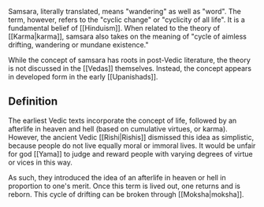 Samsara, literally translated, means "wandering" as well as "word". The term, however, refers to the "cyclic change" or "cyclicity of all life". It is a fundamental belief of [[Hinduism]]. When related to the theory of [[Karma|karma]], samsara also takes on the meaning of "cycle of aimless drifting, wandering or mundane existence."

While the concept of samsara has roots in post-Vedic literature, the theory is not discussed in the [[Vedas]] themselves. Instead, the concept appears in developed form in the early [[Upanishads]].

## Definition

The earliest Vedic texts incorporate the concept of life, followed by an afterlife in heaven and hell (based on cumulative virtues, or karma). However, the ancient Vedic [[Rishi|Rishis]] dismissed this idea as simplistic, because people do not live equally moral or immoral lives. It would be unfair for god [[Yama]] to judge and reward people with varying degrees of virtue or vices in this way.

As such, they introduced the idea of an afterlife in heaven or hell in proportion to one's merit. Once this term is lived out, one returns and is reborn. This cycle of drifting can be broken through [[Moksha|moksha]].